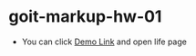# goit-markup-hw-01

- You can click [Demo Link](https://ivanpovich.github.io/goit-markup-hw-02/)
  and open life page
